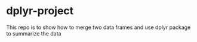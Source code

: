 # dplyr-project
This repo is to show how to merge two data frames and use dplyr package to summarize the data
